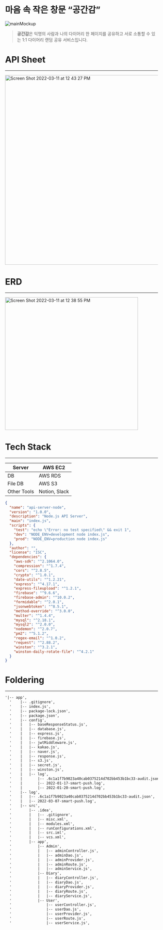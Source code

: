 

# 마음 속 작은 창문 “공간감”

![mainMockup](https://user-images.githubusercontent.com/89574881/157797445-0a035fda-127e-46f5-bc74-595328f98e6a.jpeg)

> **공간감**은 익명의 사람과 나의 다이어리 한 페이지를 공유하고 서로 소통할 수 있는 1:1 다이어리 랜덤 공유 서비스입니다.
> 

# API Sheet

---

<img width="626" alt="Screen Shot 2022-03-11 at 12 43 27 PM" src="https://user-images.githubusercontent.com/80459739/157798827-3002dda5-ce3d-48f1-86ac-475105c513f3.jpeg">


# ERD

---

<img width="438" alt="Screen Shot 2022-03-11 at 12 38 55 PM" src="https://user-images.githubusercontent.com/89574881/157797501-755dc8db-4ce2-4ff9-afbb-dc0af4bdac1e.png">

# Tech Stack

---

| Server | AWS EC2 |
| --- | --- |
| DB | AWS RDS |
| File DB | AWS S3 |
| Other Tools | Notion, Slack |

```json
{
  "name": "api-server-node",
  "version": "1.0.0",
  "description": "Node.js API Server",
  "main": "index.js",
  "scripts": {
    "test": "echo \"Error: no test specified\" && exit 1",
    "dev": "NODE_ENV=development node index.js",
    "prod": "NODE_ENV=production node index.js"
  },
  "author": "",
  "license": "ISC",
  "dependencies": {
    "aws-sdk": "^2.1064.0",
    "compression": "^1.7.4",
    "cors": "^2.8.5",
    "crypto": "^1.0.1",
    "date-utils": "^1.2.21",
    "express": "^4.17.1",
    "express-fileupload": "^1.2.1",
    "firebase": "^9.6.6",
    "firebase-admin": "^10.0.2",
    "formidable": "^2.0.1",
    "jsonwebtoken": "^8.5.1",
    "method-override": "^3.0.0",
    "multer": "^1.4.4",
    "mysql": "^2.18.1",
    "mysql2": "^2.0.0",
    "nodemon": "^2.0.7",
    "pm2": "^5.1.2",
    "regex-email": "^1.0.2",
    "request": "^2.88.2",
    "winston": "^3.2.1",
    "winston-daily-rotate-file": "^4.2.1"
  }
}
```

# Foldering

---

```markdown
'|-- app',
  '    |-- .gitignore',
  '    |-- index.js',
  '    |-- package-lock.json',
  '    |-- package.json',
  '    |-- config',
  '    |   |-- baseResponseStatus.js',
  '    |   |-- database.js',
  '    |   |-- express.js',
  '    |   |-- firebase.js',
  '    |   |-- jwtMiddleware.js',
  '    |   |-- kakao.js',
  '    |   |-- naver.js',
  '    |   |-- response.js',
  '    |   |-- s3.js',
  '    |   |-- secret.js',
  '    |   |-- winston.js',
  '    |   |-- log',
  '    |       |-- .6c1a1f7b9023a40cab0375214d702bb453b1bc33-audit.json',
  '    |       |-- 2022-01-17-smart-push.log',
  '    |       |-- 2022-01-20-smart-push.log',
  '    |-- log',
  '    |   |-- .6c1a1f7b9023a40cab0375214d702bb453b1bc33-audit.json',
  '    |   |-- 2022-03-07-smart-push.log',
  '    |-- src',
  '        |-- .idea',
  '        |   |-- .gitignore',
  '        |   |-- misc.xml',
  '        |   |-- modules.xml',
  '        |   |-- runConfigurations.xml',
  '        |   |-- src.iml',
  '        |   |-- vcs.xml',
  '        |-- app',
  '            |-- Admin',
  '            |   |-- adminController.js',
  '            |   |-- adminDao.js',
  '            |   |-- adminProvider.js',
  '            |   |-- adminRoute.js',
  '            |   |-- adminService.js',
  '            |-- Diary',
  '            |   |-- diaryController.js',
  '            |   |-- diaryDao.js',
  '            |   |-- diaryProvider.js',
  '            |   |-- diaryRoute.js',
  '            |   |-- diaryService.js',
  '            |-- User',
  '                |-- userController.js',
  '                |-- userDao.js',
  '                |-- userProvider.js',
  '                |-- userRoute.js',
  '                |-- userService.js',
```
